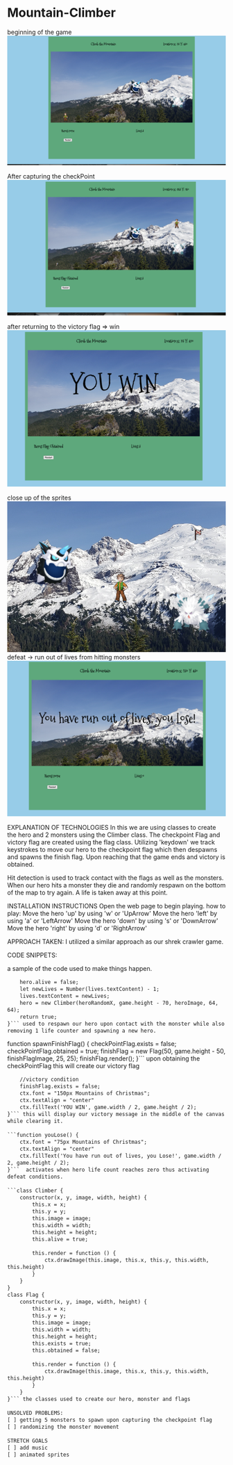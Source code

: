 # Mountain-Climber

beginning of the game
![Alt text](<img/beginning of game.png>)

After capturing the checkPoint
![Alt text](<img/flag captured.png>)

after returning to the victory flag => win
![Alt text](img/declaration_of_victory.png)

close up of the sprites
![Alt text](img/Sprites.png)
defeat -> run out of lives from hitting monsters
![Alt text](img/defeat.png)

EXPLANATION OF TECHNOLOGIES
In this we are using classes to create the hero and 2 monsters using the Climber class. The checkpoint Flag and victory flag are created using the flag class. 
Utilizing 'keydown' we track keystrokes to move our hero to the checkpoint flag which then despawns and spawns the finish flag. Upon reaching that the game ends and victory is obtained.

Hit detection is used to track contact with the flags as well as the monsters. When our hero hits a monster they die and randomly respawn on the bottom of the map to try again. A life is taken away at this point.

INSTALLATION INSTRUCTIONS
Open the web page to begin playing. 
how to play:
Move the hero 'up' by using 'w' or 'UpArrow'
Move the hero 'left' by using 'a' or 'LeftArrow'
Move the hero 'down' by using 's' or 'DownArrow'
Move the hero 'right' by using 'd' or 'RightArrow'

APPROACH TAKEN:
I utilized a similar approach as our shrek crawler game.

CODE SNIPPETS: 

a sample of the code used to make things happen.
```function respawnHero() {
    hero.alive = false;
    let newLives = Number(lives.textContent) - 1;
    lives.textContent = newLives;
    hero = new Climber(heroRandomX, game.height - 70, heroImage, 64, 64);
    return true;
}``` used to respawn our hero upon contact with the monster while also removing 1 life counter and spawning a new hero.
```
function spawnFinishFlag() {
    checkPointFlag.exists = false;
    checkPointFlag.obtained = true;
    finishFlag = new Flag(50, game.height - 50, finishFlagImage, 25, 25);
    finishFlag.render();
}``` upon obtaining the checkPointFlag this will create our victory flag

```function youWin() {
    //victory condition
    finishFlag.exists = false;
    ctx.font = "150px Mountains of Christmas";
    ctx.textAlign = "center"
    ctx.fillText('YOU WIN', game.width / 2, game.height / 2);
}``` this will display our victory message in the middle of the canvas while clearing it.

```function youLose() {
    ctx.font = "75px Mountains of Christmas";
    ctx.textAlign = "center"
    ctx.fillText('You have run out of lives, you Lose!', game.width / 2, game.height / 2);
}```  activates when hero life count reaches zero thus activating defeat conditions.

```class Climber {
    constructor(x, y, image, width, height) {
        this.x = x;
        this.y = y;
        this.image = image;
        this.width = width;
        this.height = height;
        this.alive = true;

        this.render = function () {
            ctx.drawImage(this.image, this.x, this.y, this.width, this.height)
        }
    }
}
class Flag {
    constructor(x, y, image, width, height) {
        this.x = x;
        this.y = y;
        this.image = image;
        this.width = width;
        this.height = height;
        this.exists = true;
        this.obtained = false;

        this.render = function () {
            ctx.drawImage(this.image, this.x, this.y, this.width, this.height)
        }
    }
}``` the classes used to create our hero, monster and flags

UNSOLVED PROBLEMS:
[ ] getting 5 monsters to spawn upon capturing the checkpoint flag 
[ ] randomizing the monster movement

STRETCH GOALS
[ ] add music
[ ] animated sprites